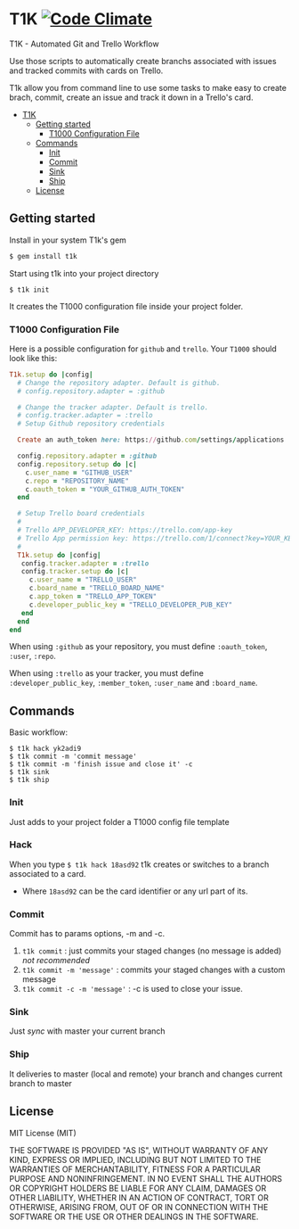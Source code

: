# T1K [![Code Climate](https://codeclimate.com/github/fortesinformatica/t1k/badges/gpa.svg)](https://codeclimate.com/github/fortesinformatica/t1k)

T1K - Automated Git and Trello Workflow

Use those scripts to automatically create branchs associated with issues and tracked commits with cards on Trello.

T1k allow you from command line to use some tasks to make easy to create brach, commit, create an issue and track it down in a Trello's card.

- [T1K](#t1k)
  - [Getting started](#getting-started)
    - [T1000 Configuration File](#t1000-configuration-file)
  - [Commands](#commands)
    - [Init](#init)
    - [Commit](#commit)
    - [Sink](#sink)
    - [Ship](#ship)
  - [License](#license)

## Getting started

Install in your system T1k's gem

```ruby
$ gem install t1k
```

Start using t1k into your project directory

```shell
$ t1k init
```

It creates the T1000 configuration file inside your project folder.

### T1000 Configuration File
Here is a possible configuration for `github` and `trello`.
Your `T1000` should look like this:

```ruby
T1k.setup do |config|
  # Change the repository adapter. Default is github.
  # config.repository.adapter = :github

  # Change the tracker adapter. Default is trello.
  # config.tracker.adapter = :trello
  # Setup Github repository credentials

  Create an auth_token here: https://github.com/settings/applications

  config.repository.adapter = :github
  config.repository.setup do |c|
    c.user_name = "GITHUB_USER"
    c.repo = "REPOSITORY_NAME"
    c.oauth_token = "YOUR_GITHUB_AUTH_TOKEN"
  end

  # Setup Trello board credentials
  #
  # Trello APP_DEVELOPER_KEY: https://trello.com/app-key
  # Trello App permission key: https://trello.com/1/connect?key=YOUR_KEY&name=BOARD_NAME&expiration=never&response_type=token&scope=read,write
  #
  T1k.setup do |config|
   config.tracker.adapter = :trello
   config.tracker.setup do |c|
     c.user_name = "TRELLO_USER"
     c.board_name = "TRELLO_BOARD_NAME"
     c.app_token = "TRELLO_APP_TOKEN"
     c.developer_public_key = "TRELLO_DEVELOPER_PUB_KEY"
   end
  end
end
```

When using `:github` as your repository, you must define `:oauth_token`, `:user`, `:repo`.

When using `:trello` as your tracker, you must define `:developer_public_key`, `:member_token`, `:user_name` and `:board_name`.

## Commands

Basic workflow:

```shell
$ t1k hack yk2adi9
$ t1k commit -m 'commit message'
$ t1k commit -m 'finish issue and close it' -c
$ t1k sink
$ t1k ship
```

### Init

Just adds to your project folder a T1000 config file template

### Hack

When you type `$ t1k hack 18asd92` t1k creates or switches to a branch associated to a card.

* Where `18asd92` can be the card identifier or any url part of its.

### Commit

Commit has to params options, -m and -c.

1. `t1k commit` : just commits your staged changes (no message is added) *not recommended*
2. `t1k commit -m 'message'` : commits your staged changes with a custom message
2. `t1k commit -c -m 'message'` : -c is used to close your issue.

### Sink

Just _sync_ with master your current branch

### Ship

It deliveries to master (local and remote) your branch and changes current branch to master

## License

MIT License (MIT)

THE SOFTWARE IS PROVIDED "AS IS", WITHOUT WARRANTY OF ANY KIND, EXPRESS OR
IMPLIED, INCLUDING BUT NOT LIMITED TO THE WARRANTIES OF MERCHANTABILITY,
FITNESS FOR A PARTICULAR PURPOSE AND NONINFRINGEMENT. IN NO EVENT SHALL THE
AUTHORS OR COPYRIGHT HOLDERS BE LIABLE FOR ANY CLAIM, DAMAGES OR OTHER
LIABILITY, WHETHER IN AN ACTION OF CONTRACT, TORT OR OTHERWISE, ARISING FROM,
OUT OF OR IN CONNECTION WITH THE SOFTWARE OR THE USE OR OTHER DEALINGS IN
THE SOFTWARE.
